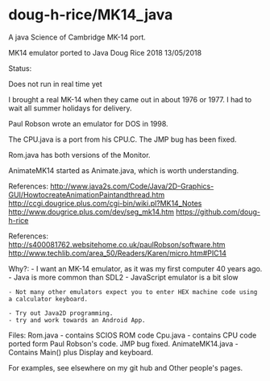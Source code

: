<H1>doug-h-rice/MK14_java</h1>

A java Science of Cambridge MK-14 port. 

MK14 emulator ported to Java
Doug Rice 2018	13/05/2018

Status:	

Does not run in real time yet

I brought a real MK-14 when they came out in about 1976 or 1977. 
I had to wait all summer holidays for delivery.

Paul Robson wrote an emulator for DOS in 1998.

The CPU.java is a port from his CPU.C. The JMP bug has been fixed.

Rom.java has both versions of the Monitor.

AnimateMK14 started as Animate.java, which is worth understanding.

References:	
	http://www.java2s.com/Code/Java/2D-Graphics-GUI/HowtocreateAnimationPaintandthread.htm
	http://ccgi.dougrice.plus.com/cgi-bin/wiki.pl?MK14_Notes
	http://www.dougrice.plus.com/dev/seg_mk14.htm
	https://github.com/doug-h-rice


References:	
	http://s400081762.websitehome.co.uk/paulRobson/software.htm
	http://www.techlib.com/area_50/Readers/Karen/micro.htm#PIC14

Why?: 
	- I want an MK-14 emulator, as it was my first computer 40 years ago.
	- Java is more common than SDL2
	- JavaScript emulator is a bit slow
	
	- Not many other emulators expect you to enter HEX machine code using a calculator keyboard.
	
	- Try out Java2D programming.
	- try and work towards an Android App.

	
Files:
	Rom.java 		- contains SCIOS ROM code
	Cpu.java 		- contains CPU code ported form Paul Robson's code. JMP bug fixed.
	AnimateMK14.java	- Contains Main() plus Display and keyboard. 

For examples, see elsewhere on my git hub and Other people's pages.
